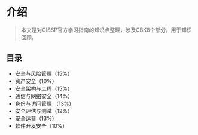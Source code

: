 # 介绍
> 本文是对CISSP官方学习指南的知识点整理，涉及CBK8个部分，用于知识回顾。

## 目录

- 安全与风险管理（15%）
- 资产安全（10%）
- 安全架构与工程（15%）
- 通信与网络安全（14%）
- 身份与访问管理 （13%）
- 安全评估与测试（12%）
- 安全运营（13%）
- 软件开发安全（10%）

